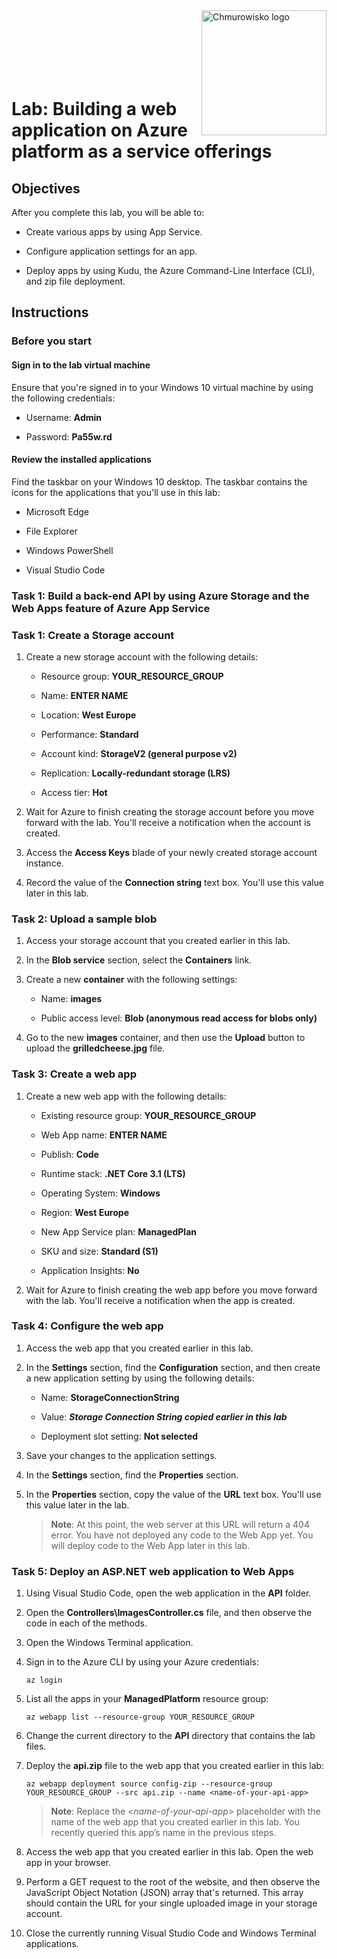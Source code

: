<img src="../../../img/logo.png" alt="Chmurowisko logo" width="200" align="right">
<br><br>
<br><br>
<br><br>

# Lab: Building a web application on Azure platform as a service offerings

## Objectives

After you complete this lab, you will be able to:

-   Create various apps by using App Service.

-   Configure application settings for an app.

-   Deploy apps by using Kudu, the Azure Command-Line Interface (CLI), and zip file deployment.

## Instructions

### Before you start

#### Sign in to the lab virtual machine

Ensure that you're signed in to your Windows 10 virtual machine by using the following credentials:
    
-   Username: **Admin**

-   Password: **Pa55w.rd**

#### Review the installed applications

Find the taskbar on your Windows 10 desktop. The taskbar contains the icons for the applications that you'll use in this lab:
    
-   Microsoft Edge

-   File Explorer

-   Windows PowerShell

-   Visual Studio Code

### Task 1: Build a back-end API by using Azure Storage and the Web Apps feature of Azure App Service

### Task 1: Create a Storage account

1.  Create a new storage account with the following details:
    
    -   Resource group: **YOUR_RESOURCE_GROUP**

    -   Name: **ENTER NAME**

    -   Location: **West Europe**

    -   Performance: **Standard**

    -   Account kind: **StorageV2 (general purpose v2)**

    -   Replication: **Locally-redundant storage (LRS)**

    -   Access tier: **Hot**

2.  Wait for Azure to finish creating the storage account before you move forward with the lab. You'll receive a notification when the account is created.

3.  Access the **Access Keys** blade of your newly created storage account instance.

4.  Record the value of the **Connection string** text box. You'll use this value later in this lab.

### Task 2: Upload a sample blob

1.  Access your storage account that you created earlier in this lab.

1.  In the **Blob service** section, select the **Containers** link.

1.  Create a new **container** with the following settings:
    
    -   Name: **images**

    -   Public access level: **Blob (anonymous read access for blobs only)**

2.  Go to the new **images** container, and then use the **Upload** button to upload the **grilledcheese.jpg** file.

### Task 3: Create a web app

1.	Create a new web app with the following details:

    -   Existing resource group: **YOUR_RESOURCE_GROUP**
    
    -   Web App name: **ENTER NAME**

    -   Publish: **Code**

    -	Runtime stack: **.NET Core 3.1 (LTS)**

    -	Operating System: **Windows**

    -	Region: **West Europe**

    -	New App Service plan: **ManagedPlan**
    
    -	SKU and size: **Standard (S1)**

    -	Application Insights: **No**

1.  Wait for Azure to finish creating the web app before you move forward with the lab. You'll receive a notification when the app is created.

### Task 4: Configure the web app

1.  Access the web app that you created earlier in this lab.

2.  In the **Settings** section, find the **Configuration** section, and then create a new application setting by using the following details:
    
    -   Name: **StorageConnectionString**

    -   Value: ***Storage Connection String copied earlier in this lab***

    -   Deployment slot setting: **Not selected**

3.  Save your changes to the application settings.

4.  In the **Settings** section, find the **Properties** section.

5.  In the **Properties** section, copy the value of the **URL** text box. You'll use this value later in the lab.

    > **Note**: At this point, the web server at this URL will return a 404 error. You have not deployed any code to the Web App yet. You will deploy code to the Web App later in this lab.

### Task 5: Deploy an ASP.NET web application to Web Apps

1.  Using Visual Studio Code, open the web application in the **API** folder.

2.  Open the **Controllers\\ImagesController.cs** file, and then observe the code in each of the methods.

3.  Open the Windows Terminal application.

4.  Sign in to the Azure CLI by using your Azure credentials:

    ```
    az login
    ```

5.  List all the apps in your **ManagedPlatform** resource group:

    ```
    az webapp list --resource-group YOUR_RESOURCE_GROUP
    ```

6.  Change the current directory to the **API** directory that contains the lab files.

7.  Deploy the **api.zip** file to the web app that you created earlier in this lab:

    ```
    az webapp deployment source config-zip --resource-group YOUR_RESOURCE_GROUP --src api.zip --name <name-of-your-api-app>
    ```

    > **Note**: Replace the *\<name-of-your-api-app\>* placeholder with the name of the web app that you created earlier in this lab. You recently queried this app’s name in the previous steps.

1.	Access the web app that you created earlier in this lab. Open the web app in your browser.

1.	Perform a GET request to the root of the website, and then observe the JavaScript Object Notation (JSON) array that's returned. This array should contain the URL for your single uploaded image in your storage account.

1.  Close the currently running Visual Studio Code and Windows Terminal applications.

